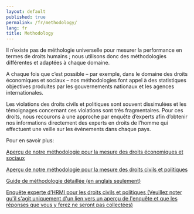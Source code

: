 ```yaml
---
layout: default
published: true
permalink: /fr/methodology/
lang: fr
title: Methodology
---
```


Il n’existe pas de méthologie universelle pour mesurer la performance en termes de droits humains ; nous utilisons donc des méthodologies différentes et adaptées à chaque domaine.

A chaque fois que c’est possible – par exemple, dans le domaine des droits économiques et sociaux – nos méthodologies font appel à des statistiques objectives produites par les gouvernements nationaux et les agences internationales.

Les violations des droits civils et politiques sont souvent dissimulées et les témoignages concernant ces violations sont très fragmentaires. Pour ces droits, nous recourons à une approche par enquête d’experts afin d’obtenir nos informations directement des experts en droits de l’homme qui effectuent une veille sur les événements dans chaque pays.

Pour en savoir plus:

[Aperçu de notre méthodologie pour la mesure des droits économiques et sociaux](https://humanrightsmeasurement.org//methodology/measuring-economic-social-rights/)

[Aperçu de notre méthodologie pour la mesure des droits civils et politiques](https://humanrightsmeasurement.org//methodology/measuring-civil-political-rights/)

[Guide de méthodologie détaillée (en anglais seulement)](https://humanrightsmeasurement.org/methodology-handbook/)

[Enquête experte d’HRMI pour les droits civils et politiques (Veuillez noter qu'il s'agit uniquement d'un lien vers un aperçu de l'enquête et que les réponses que vous y ferez ne seront pas collectées)](https://ugeorgia.qualtrics.com/jfe/preview/SV_d71YagJrGqcMq4R?Q_CHL=preview)
